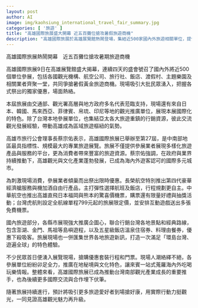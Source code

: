 ```yaml
---
layout: post
author: AI
image: img/kaohsiung_international_travel_fair_summary.jpg
categories: [ '旅遊' ]
title: "高雄國際旅展盛大開幕 近五百攤位搶攻暑假旅遊商機"
description: "高雄國際旅展於高雄展覽館熱鬧登場，集結近500家國內外旅遊相關單位，提供多元旅遊產品與獨家優惠，彰顯高雄成為國際旅遊樞紐的實力。現場人氣爆棚，帶動南部觀光熱潮，推升台灣觀光與國際交流新高度。"
---
```

高雄國際旅展熱鬧開幕　近五百攤位搶攻暑期旅遊商機

高雄國際旅展9日在高雄展覽館盛大揭幕，連續四天的盛會號召了國內外將近500個單位參展，包括各國觀光機構、航空公司、旅行社、飯店、渡假村、主題樂園及相關業者齊聚一堂，共同爭搶暑假黃金旅遊商機。現場吸引大批民眾湧入，把握各式祭出的獨家優惠，場面熱絡。

本屆旅展由交通部、觀光署高層與地方政府多名代表蒞臨支持，現場還有來自日本、韓國、馬來西亞、菲律賓、帛琉、印尼等地的觀光推廣單位，展現本展國際化的特色。除了台灣本地參展單位，也集結亞太各大旅遊重鎮的行銷資源，彼此交流觀光發展經驗，帶動高雄成為區域旅遊樞紐的氣勢。

高雄市旅行公會理事長蔡宗佑表示，高雄國際旅展已舉辦至第27屆，是中南部地區最具指標性、規模最大的專業旅遊展覽。旅展不僅提供參展業者展現多樣化旅遊產品與服務的平台，更為消費者帶來豐富的旅遊資源。蔡宗佑強調，在政府與業界持續推動下，高雄觀光與文化產業蓬勃發展，已成為海內外遊客認可的國際多元城市。

為刺激現場消費，參展業者傾巢而出祭出限時優惠。長榮航空特別推出第四代豪華經濟艙服務與機加酒自由行產品，主打彈性選擇航班及飯店，行程規劃更自主。中華航空也推出高雄直飛日本福岡與熊本的驚喜價機票，購票還有限量好禮與抽獎活動；台灣虎航則設定全航線單程799元起的旅展限定價，並安排互動遊戲送出多張免費機票。

國內旅遊部分，各縣市展現強大推廣企圖心，聯合行銷台灣各地景點和經典路線，包含澎湖、金門、馬祖等島嶼遊程，以及五星級飯店溫泉住宿券、料理由餐券，優惠下殺吸客。旅展現場也一併匯集世界各地旅遊新訊，打造一次滿足「環島台灣、遊遍全球」的特色體驗。

不少民眾首日便湧入展覽現場，搶購優惠套裝行程和門票。現場人潮絡繹不絕，各參展單位紛紛卯足全力，推廣在地秘境與文化特色，讓來賓一站式蒐羅海內外吃喝玩樂情報。整體來看，高雄國際旅展已成為推動台灣南部觀光產業成長的重要推手，也為後續更多國際交流與合作埋下伏筆。

隨著旅展持續進行，預計將吸引更多旅遊愛好者到場搶好康，用實際行動力挺觀光，一同見證高雄觀光魅力再升級。